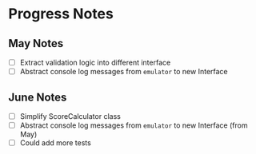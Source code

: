 # Progress Notes  



## May Notes
- [ ] Extract validation logic into different interface
- [ ] Abstract console log messages from `emulator` to new Interface

## June Notes
- [ ] Simplify ScoreCalculator class
- [ ] Abstract console log messages from `emulator` to new Interface (from May)
- [ ] Could add more tests